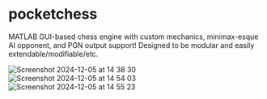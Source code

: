 # pocketchess
MATLAB GUI-based chess engine with custom mechanics, minimax-esque AI opponent, and PGN output support! Designed to be modular and easily extendable/modifiable/etc.

![Screenshot 2024-12-05 at 14 38 30](https://github.com/user-attachments/assets/37b7293b-6ceb-40f2-b777-f42be5a423ab)
![Screenshot 2024-12-05 at 14 54 03](https://github.com/user-attachments/assets/f54cf74b-7710-460c-8fac-158d207a2366)
![Screenshot 2024-12-05 at 14 55 23](https://github.com/user-attachments/assets/a162e234-02e7-4e31-8ef1-c50a87ae88b3)
